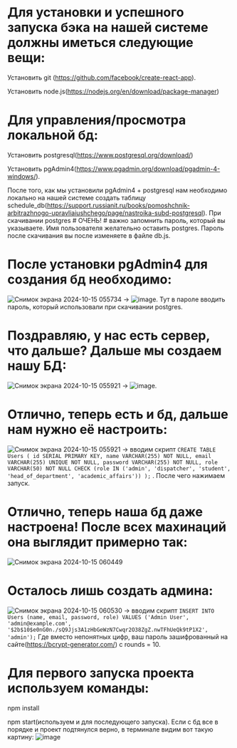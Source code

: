 # Для установки и успешного запуска бэка на нашей системе должны иметься следующие вещи:
Установить git (https://github.com/facebook/create-react-app). 

Установить node.js(https://nodejs.org/en/download/package-manager)

# Для управления/просмотра локальной бд:
Установить postgresql(https://www.postgresql.org/download/)

Установить pgAdmin4(https://www.pgadmin.org/download/pgadmin-4-windows/). 

После того, как мы установили pgAdmin4 + postgresql нам необходимо локально на нашей системе создать таблицу schedule_db(https://support.russianit.ru/books/pomoshchnik-arbitrazhnogo-upravliaiushchego/page/nastroika-subd-postgresql). При скачивании postgres # ОЧЕНЬ! # важно запомнить пароль, который вы указываете. Имя пользователя желательно оставить postgres. Пароль после скачивания вы после изменяете в файле db.js.

# После установки pgAdmin4 для создания бд необходимо:

![Снимок экрана 2024-10-15 055734](https://github.com/user-attachments/assets/f3334aac-be64-47db-97fc-27c99716db18) -> ![image](https://github.com/user-attachments/assets/08549b21-e604-4f11-b8c3-6776c8b9bfdd). Тут в пароле вводить пароль, который использовали при скачивании postgres.

# Поздравляю, у нас есть сервер, что дальше? Дальше мы создаем нашу БД:
![Снимок экрана 2024-10-15 055921](https://github.com/user-attachments/assets/aa8cf214-add2-47b8-9335-62ccb3bcf4aa) -> ![image](https://github.com/user-attachments/assets/675af30f-64de-4127-b87b-604d96f35170). 

# Отлично, теперь есть и бд, дальше нам нужно её настроить:
![Снимок экрана 2024-10-15 055921](https://github.com/user-attachments/assets/90e25d94-2a9e-4919-ace8-4238a49cae59) -> вводим скрипт `CREATE TABLE Users (
  id SERIAL PRIMARY KEY,
  name VARCHAR(255) NOT NULL,
  email VARCHAR(255) UNIQUE NOT NULL,
  password VARCHAR(255) NOT NULL,
  role VARCHAR(50) NOT NULL CHECK (role IN ('admin', 'dispatcher', 'student', 'head_of_department', 'academic_affairs'))
);`
. После чего нажимаем запуск. 

# Отлично, теперь наша бд даже настроена! После всех махинаций она выглядит примерно так:
![Снимок экрана 2024-10-15 060449](https://github.com/user-attachments/assets/c180bc7c-0407-4961-b6d4-b18ef84e37fb)



# Осталось лишь создать админа:
![Снимок экрана 2024-10-15 060530](https://github.com/user-attachments/assets/87c0a410-dcc5-4160-a197-f2b2147de5a4)
 -> вводим скрипт `INSERT INTO Users (name, email, password, role)
VALUES ('Admin User', 'admin@example.com', '$2b$10$e0nG0n./sQ9Jjs3A1zHbGeWzN7Cwqr2O38ZgZ.nwTFhUeQk9tP1X2', 'admin');` Где вместо непонятных цифр, ваш пароль зашифрованный на сайте(https://bcrypt-generator.com/) с rounds = 10.

# Для первого запуска проекта используем команды:
npm install

npm start(используем и для последующего запуска). Если с бд все в порядке и проект подтянулся верно, в терминале видим вот такую картину:
![image](https://github.com/user-attachments/assets/5d11fa52-6c03-4644-a1b9-9f9873feebb6)






